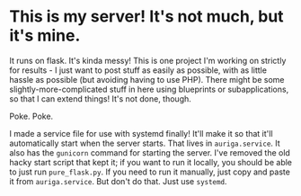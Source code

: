 # This is my server! It's not much, but it's mine.  
It runs on flask. It's kinda messy! This is one project I'm working on strictly for results - I just want to post stuff as easily as possible, with as little hassle as possible (but avoiding having to use PHP). There might be some slightly-more-complicated stuff in here using blueprints or subapplications, so that I can extend things! It's not done, though.

Poke. Poke.

I made a service file for use with systemd finally! It'll make it so that it'll automatically start when the server starts. That lives in `auriga.service`. It also has the `gunicorn` command for starting the server. I've removed the old hacky start script that kept it; if you want to run it locally, you should be able to just run `pure_flask.py`. If you need to run it manually, just copy and paste it from `auriga.service`. But don't do that. Just use `systemd`.

